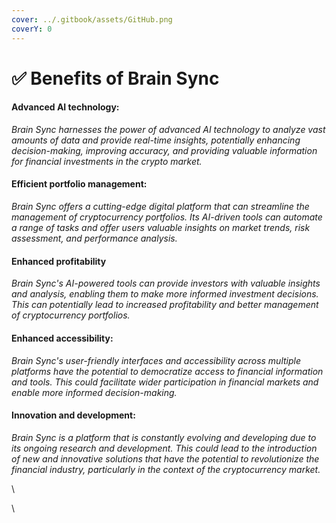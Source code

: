 ```yaml
---
cover: ../.gitbook/assets/GitHub.png
coverY: 0
---
```


# ✅ Benefits of Brain Sync

#### Advanced AI technology:

_Brain Sync harnesses the power of advanced AI technology to analyze vast amounts of data and provide real-time insights, potentially enhancing decision-making, improving accuracy, and providing valuable information for financial investments in the crypto market._

#### Efficient portfolio management:&#x20;

_Brain Sync offers a cutting-edge digital platform that can streamline the management of cryptocurrency portfolios. Its AI-driven tools can automate a range of tasks and offer users valuable insights on market trends, risk assessment, and performance analysis._

#### Enhanced profitability

_Brain Sync's AI-powered tools can provide investors with valuable insights and analysis, enabling them to make more informed investment decisions. This can potentially lead to increased profitability and better management of cryptocurrency portfolios._

#### Enhanced accessibility:&#x20;

_Brain Sync's user-friendly interfaces and accessibility across multiple platforms have the potential to democratize access to financial information and tools. This could facilitate wider participation in financial markets and enable more informed decision-making._

#### Innovation and development:&#x20;

_Brain Sync is a platform that is constantly evolving and developing due to its ongoing research and development. This could lead to the introduction of new and innovative solutions that have the potential to revolutionize the financial industry, particularly in the context of the cryptocurrency market._

\


\
